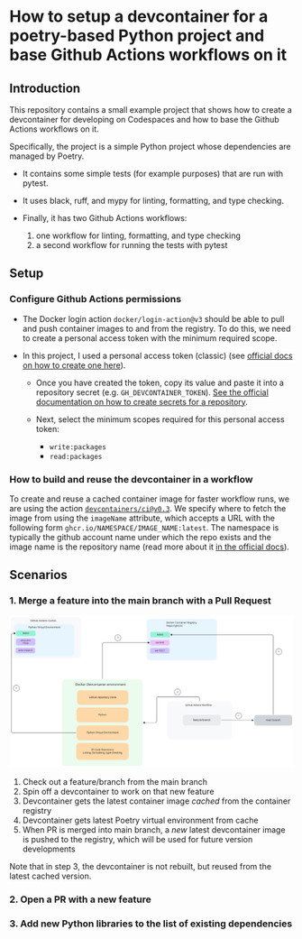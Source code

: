 # How to setup a devcontainer for a poetry-based Python project and base Github Actions workflows on it


## Introduction

This repository contains a small example project that shows how to create a devcontainer for developing on Codespaces and how to base the Github Actions workflows on it.

Specifically, the project is a simple Python project whose dependencies are managed by Poetry.

* It contains some simple tests (for example purposes) that are run with pytest.
* It uses black, ruff, and mypy for linting, formatting, and type checking.
* Finally, it has two Github Actions workflows:

    1. one workflow for linting, formatting, and type checking
    2. a second workflow for running the tests with pytest

## Setup

### Configure Github Actions permissions

* The Docker login action `docker/login-action@v3` should be able to pull and push container images to and from the registry. To do this, we need to create a personal access token with the minimum required scope.
* In this project, I used a personal access token (classic) (see [official docs on how to create one here](https://docs.github.com/en/authentication/keeping-your-account-and-data-secure/managing-your-personal-access-tokens#creating-a-personal-access-token-classic)).

  * Once you have created the token, copy its value and paste it into a repository secret (e.g. `GH_DEVCONTAINER_TOKEN`). [See the official documentation on how to create secrets for a repository](https://docs.github.com/en/actions/security-for-github-actions/security-guides/using-secrets-in-github-actions#creating-secrets-for-a-repository).

  * Next, select the minimum scopes required for this personal access token:

    * `write:packages`
    * `read:packages`

### How to build and reuse the devcontainer in a workflow

To create and reuse a cached container image for faster workflow runs, we are using the action [`devcontainers/ci@v0.3`](https://github.com/devcontainers/ci). We specify where to fetch the image from using the `imageName` attribute, which accepts a URL with the following form ``ghcr.io/NAMESPACE/IMAGE_NAME:latest``. The namespace is typically the github account name under which the repo exists and the image name is the repository name (read more about it [in the official docs](https://docs.github.com/en/packages/working-with-a-github-packages-registry/working-with-the-container-registry#pushing-container-images)).

## Scenarios

### 1. Merge a feature into the main branch with a Pull Request

![Flowchart showing the process of merging a feature into the main branch with a Pull Request](./figures/fig1_devcontainer-ghactions-poetry.svg)

1. Check out a feature/branch from the main branch
2. Spin off a devcontainer to work on that new feature
3. Devcontainer gets the latest container image _cached_ from the container registry
4. Devcontainer gets latest Poetry virtual environment from cache
5. When PR is merged into main branch, a _new_ latest devcontainer image is pushed to the registry, which will be used for future version developments

Note that in step 3, the devcontainer is not rebuilt, but reused from the latest cached version.

### 2. Open a PR with a new feature

### 3. Add new Python libraries to the list of existing dependencies